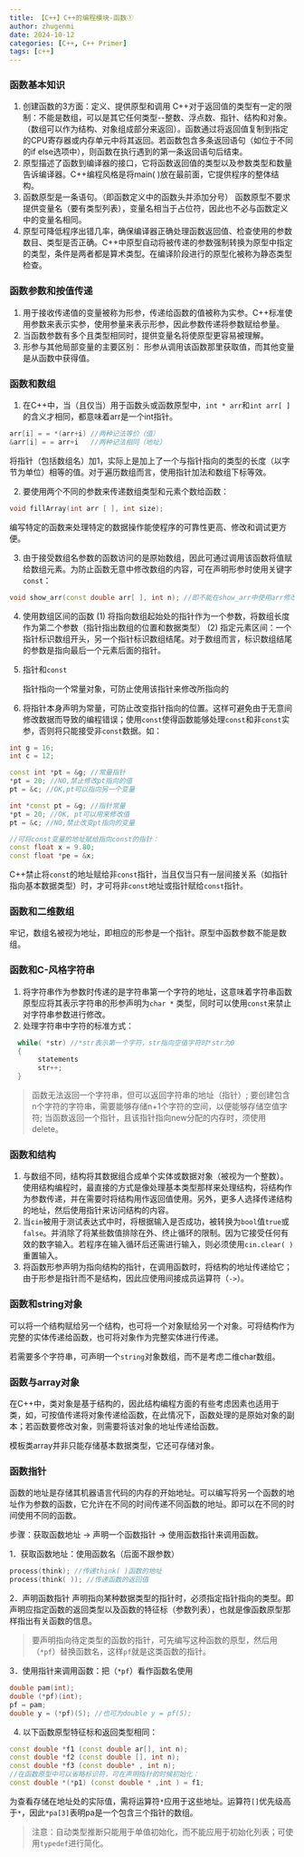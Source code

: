 ```yaml
---
title: 【C++】C++的编程模块-函数①
author: zhugenmi
date: 2024-10-12
categories: [C++, C++ Primer]
tags: [c++]
---
```


### 函数基本知识

1. 创建函数的3方面：定义、提供原型和调用
   C++对于返回值的类型有一定的限制：不能是数组，可以是其它任何类型--整数、浮点数、指针、结构和对象。（数组可以作为结构、对象组成部分来返回）。函数通过将返回值复制到指定的CPU寄存器或内存单元中将其返回。若函数包含多条返回语句（如位于不同的if else选项中），则函数在执行遇到的第一条返回语句后结束。
2. 原型描述了函数到编译器的接口，它将函数返回值的类型以及参数类型和数量告诉编译器。C++编程风格是将main( )放在最前面，它提供程序的整体结构。
3. 函数原型是一条语句。（即函数定义中的函数头并添加分号）
   函数原型不要求提供变量名（要有类型列表），变量名相当于占位符，因此也不必与函数定义中的变量名相同。
4. 原型可降低程序出错几率，确保编译器正确处理函数返回值、检查使用的参数数目、类型是否正确。C++中原型自动将被传递的参数强制转换为原型中指定的类型，条件是两者都是算术类型。在编译阶段进行的原型化被称为静态类型检查。

### 函数参数和按值传递

1. 用于接收传递值的变量被称为形参，传递给函数的值被称为实参。C++标准使用参数来表示实参，使用参量来表示形参，因此参数传递将参数赋给参量。
2. 当函数参数有多个且类型相同时，提供变量名将使原型更容易被理解。
3. 形参与其他局部变量的主要区别：
   形参从调用该函数那里获取值，而其他变量是从函数中获得值。

### 函数和数组

1. 在C++中，当（且仅当）用于函数头或函数原型中，`int * arr`和`int arr[ ]` 的含义才相同，都意味着arr是一个int指针。

  ```cpp
arr[i] = = *(arr+i) //两种记法等价（值）
&arr[i] = = arr+i   //两种记法相同（地址）
  ```

  将指针（包括数组名）加1，实际上是加上了一个与指针指向的类型的长度（以字节为单位）相等的值。对于遍历数组而言，使用指针加法和数组下标等效。

2. 要使用两个不同的参数来传递数组类型和元素个数给函数：

  ```cpp
void fillArray(int arr [ ], int size);
  ```

  编写特定的函数来处理特定的数据操作能使程序的可靠性更高、修改和调试更方便。

3. 由于接受数组名参数的函数访问的是原始数组，因此可通过调用该函数将值赋给数组元素。为防止函数无意中修改数组的内容，可在声明形参时使用关键字`const`：

  ```cpp
void show_arr(const double arr[ ], int n); //即不能在show_arr中使用arr修改其数据。
  ```

4. 使用数组区间的函数
   (1) 将指向数组起始处的指针作为一个参数，将数组长度作为第二个参数（指针指出数组的位置和数据类型）
   (2) 指定元素区间：一个指针标识数组开头，另一个指针标识数组结尾。对于数组而言，标识数组结尾的参数是指向最后一个元素后面的指针。

5. 指针和`const`

   指针指向一个常量对象，可防止使用该指针来修改所指向的

6. 将指针本身声明为常量，可防止改变指针指向的位置。这样可避免由于无意间修改数据而导致的编程错误；使用`const`使得函数能够处理`const`和非`const`实参，否则将只能接受非`const`数据。如：

```cpp
int g = 16;
int c = 12;

const int *pt = &g; //常量指针
*pt = 20; //NO,禁止修改pt指向的值
pt = &c; //OK,pt可以指向另一个变量

int *const pt = &g; //指针常量
*pt = 20; //OK, pt可以用来修改值
pt = &c; //NO,禁止改变pt指向的变量

//可将const变量的地址赋给指向const的指针：
const float x = 9.80;
const float *pe = &x;
```

C++禁止将`const`的地址赋给非`const`指针，当且仅当只有一层间接关系（如指针指向基本数据类型）时，才可将非`const`地址或指针赋给`const`指针。

### 函数和二维数组

牢记，数组名被视为地址，即相应的形参是一个指针。原型中函数参数不能是数组。

### 函数和C-风格字符串

1. 将字符串作为参数时传递的是字符串第一个字符的地址，这意味着字符串函数原型应将其表示字符串的形参声明为`char *` 类型，同时可以使用`const`来禁止对字符串参数进行修改。
2. 处理字符串中字符的标准方式：

```cpp
  while( *str) //*str表示第一个字符，str指向空值字符时*str为0
  {
       statements
       str++;
  }
```

>函数无法返回一个字符串，但可以返回字符串的地址（指针）; 要创建包含n个字符的字符串，需要能够存储n+1个字符的空间，以便能够存储空值字符; 当函数返回一个指针，且该指针指向new分配的内存时，须使用delete。

### 函数和结构

1. 与数组不同，结构将其数据组合成单个实体或数据对象（被视为一个整数）。使用结构编程时，最直接的方式是像处理基本类型那样来处理结构，将结构作为参数传递，并在需要时将结构用作返回值使用。另外，更多人选择传递结构的地址，然后使用指针来访问结构的内容。
2. 当`cin`被用于测试表达式中时，将根据输入是否成功，被转换为`bool`值`true`或`false`。并消除了将某些数值排除在外、终止循环的限制。因为它接受任何有效的数字输入。若程序在输入循环后还需进行输入，则必须使用`cin.clear( )`重置输入。
3. 将函数形参声明为指向结构的指针，在调用函数时，将结构的地址传递给它；由于形参是指针而不是结构，因此应使用间接成员运算符（`->`）。

### 函数和string对象

可以将一个结构赋给另一个结构，也可将一个对象赋给另一个对象。可将结构作为完整的实体传递给函数，也可将对象作为完整实体进行传递。

若需要多个字符串，可声明一个`string`对象数组，而不是考虑二维char数组。

### 函数与array对象

在C++中，类对象是基于结构的，因此结构编程方面的有些考虑因素也适用于类，如，可按值传递将对象传递给函数，在此情况下，函数处理的是原始对象的副本；若函数要修改对象，则需要将该对象的地址传递给函数。

模板类array并非只能存储基本数据类型，它还可存储对象。

### 函数指针

函数的地址是存储其机器语言代码的内存的开始地址。可以编写将另一个函数的地址作为参数的函数，它允许在不同的时间传递不同函数的地址。即可以在不同的时间使用不同的函数。

步骤：获取函数地址 -> 声明一个函数指针 -> 使用函数指针来调用函数。

1．获取函数地址：使用函数名（后面不跟参数）

```cpp
process(think); //传递think( )函数的地址
process(think( )); //传递函数的返回值
```

2．声明函数指针
声明指向某种数据类型的指针时，必须指定指针指向的类型。即声明应指定函数的返回类型以及函数的特征标（参数列表），也就是像函数原型那样指出有关函数的信息。

>要声明指向待定类型的函数的指针，可先编写这种函数的原型，然后用（`*pf`）替换函数名，这样`pf`就是这类函数的指针。

3．使用指针来调用函数：把（`*pf`）看作函数名使用

```cpp
double pam(int);
double (*pf)(int);
pf = pam;
double y = (*pf)(5); //也可为double y = pf(5);
```

4. 以下函数原型特征标和返回类型相同：

```cpp
const double *f1 (const double ar[], int n);
const double *f2 (const double [], int n);
const double *f3 (const double* , int n);
//在函数原型中可以省略标识符，可在声明指针的时候初始化：
const double *(*p1) (const double * ,int ) = f1;
```

为查看存储在地址处的实际值，需将运算符`*`应用于这些地址。运算符`[]`优先级高于`*`，因此`*pa[3]`表明pa是一个包含三个指针的数组。

> 注意：自动类型推断只能用于单值初始化，而不能应用于初始化列表；可使用`typedef`进行简化。 